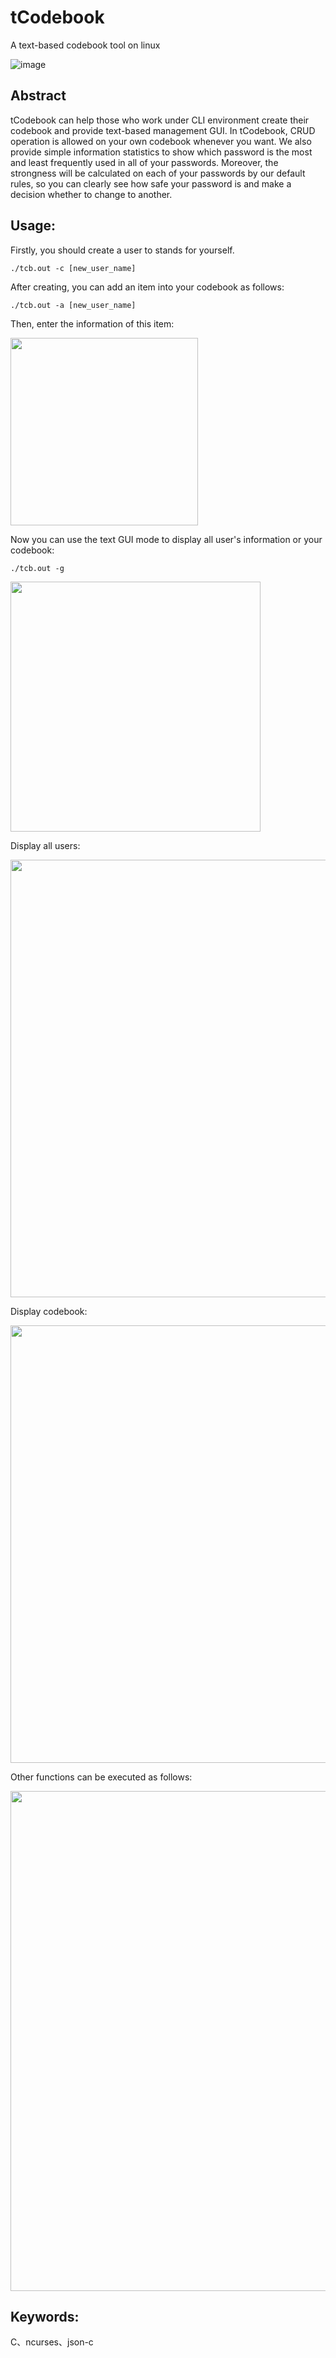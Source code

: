 # tCodebook
A text-based codebook tool on linux

![image](https://user-images.githubusercontent.com/35134755/167286193-c8cca7db-8975-494c-bd1c-7277c01f6c6a.png)

## Abstract
tCodebook can help those who work under CLI environment create their codebook and provide text-based management GUI.
In tCodebook, CRUD operation is allowed on your own codebook whenever you want. We also provide simple information statistics
to show which password is the most and least frequently used in all of your passwords. Moreover, the strongness will be
calculated on each of your passwords by our default rules, so you can clearly see how safe your password is and make a decision 
whether to change to another.

## Usage:
Firstly, you should create a user to stands for yourself.
```
./tcb.out -c [new_user_name]
```

After creating, you can add an item into your codebook as follows:
```
./tcb.out -a [new_user_name]
```
Then, enter the information of this item:

<img src="https://user-images.githubusercontent.com/35134755/167287751-9eaa9a1f-60af-4d89-891f-1b183112c0bf.png" width="300">

Now you can use the text GUI mode to display all user's information or your codebook:
```
./tcb.out -g
```

<img src="https://user-images.githubusercontent.com/35134755/167289634-f36636cc-08e2-4695-891e-885470590b52.png" width="400">

Display all users:

<img src="https://user-images.githubusercontent.com/35134755/167289272-f147c2ec-e93b-45b3-8888-1d240af96bb6.png" width="700">

Display codebook:

<img src="https://user-images.githubusercontent.com/35134755/167289316-d09a5c58-d472-4ef5-ac84-abbdddc054d7.png" width="700">

Other functions can be executed as follows:

<img src="https://user-images.githubusercontent.com/35134755/167286376-6d6bed9d-ab3d-4f57-bc98-df0414a7b42b.png" width="800">

## Keywords:
C、ncurses、json-c

